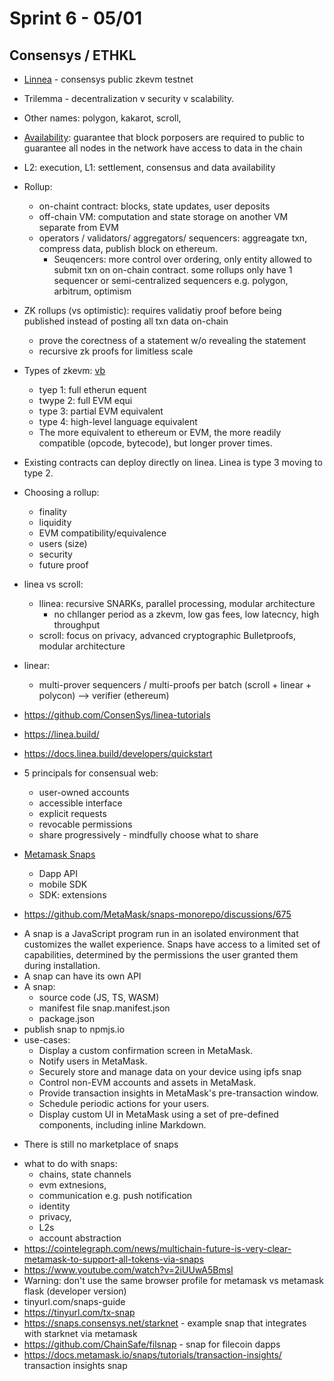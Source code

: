 # Sprint 6 - 05/01

## Consensys / ETHKL

- [Linnea](https://consensys.net/zkevm/) - consensys public zkevm testnet
- Trilemma - decentralization v security v scalability. 
- Other names: polygon, kakarot, scroll, 
- [Availability](https://medium.com/blockchain-capital-blog/wtf-is-data-availability-80c2c95ded0f): guarantee that block porposers are required to public to guarantee all nodes in the network have access to data in the chain
- L2: execution, L1: settlement, consensus and data availability

- Rollup: 
	+ on-chaint contract: blocks, state updates, user deposits
	+ off-chain VM: computation and state storage on another VM separate from EVM
	+ operators / validators/ aggregators/ sequencers: aggreagate txn, compress data, publish block on ethereum. 
		* Seuqencers: more control over ordering, only entity allowed to submit txn on on-chain contract. some rollups only have 1 sequencer or semi-centralized sequencers e.g. polygon, arbitrum, optimism
	
- ZK rollups (vs optimistic): requires validatiy proof before being published instead of posting all txn data on-chain
	+ prove the corectness of a statement w/o revealing the statement 
	+ recursive zk proofs for limitless scale
	
- Types of zkevm: [vb](https://vitalik.ca/general/2022/08/04/zkevm.html)
	+ tyep 1: full etherun equent
	+ twype 2: full EVM equi
	+ type 3: partial EVM equivalent
	+ type 4: high-level language equivalent
	+ The more equivalent to ethereum or EVM, the more readily compatible (opcode, bytecode), but longer prover times.
	
- Existing contracts can deploy directly on linea. Linea is type 3 moving to type 2. 

- Choosing a rollup: 
	+ finality
	+ liquidity
	+ EVM compatibility/equivalence
	+ users (size)
	+ security
	+ future proof
	
- linea vs scroll:
	+ llinea: recursive SNARKs, parallel processing, modular architecture
		* no chllanger period as a zkevm, low gas fees, low latecncy, high throughput
	+ scroll: focus on privacy, advanced cryptographic Bulletproofs, modular architecture
- linear: 
	+ multi-prover sequencers / multi-proofs per batch (scroll + linear + polycon)  --> verifier (ethereum)
	
- https://github.com/ConsenSys/linea-tutorials
- https://linea.build/
- https://docs.linea.build/developers/quickstart

- 5 principals for consensual web: 
	+ user-owned accounts
	+ accessible interface
	+ explicit requests
	+ revocable permissions
	+ share progressively - mindfully choose what to share

- [Metamask Snaps](https://metamask.io/snaps/)
	- Dapp API
	- mobile SDK
	- SDK: extensions
* https://github.com/MetaMask/snaps-monorepo/discussions/675 
- A snap is a JavaScript program run in an isolated environment that customizes the wallet experience. Snaps have access to a limited set of capabilities, determined by the permissions the user granted them during installation.
- A snap can have its own API
- A snap: 
	+ source code (JS, TS, WASM)
	+ manifest file snap.manifest.json
	+ package.json
- publish snap to npmjs.io
- use-cases: 
	+ Display a custom confirmation screen in MetaMask.
	* Notify users in MetaMask.
	* Securely store and manage data on your device using ipfs snap
	* Control non-EVM accounts and assets in MetaMask.
	* Provide transaction insights in MetaMask's pre-transaction window.
	* Schedule periodic actions for your users.
	* Display custom UI in MetaMask using a set of pre-defined components, including inline Markdown.
+ There is still no marketplace of snaps
- what to do with snaps: 
	+ chains, state channels
	+ evm extnesions, 
	+ communication e.g. push notification
	+ identity
	+ privacy, 
	+ L2s
	+ account abstraction
-  https://cointelegraph.com/news/multichain-future-is-very-clear-metamask-to-support-all-tokens-via-snaps
-  https://www.youtube.com/watch?v=2iUUwA5BmsI
-  Warning: don't use the same browser profile for metamask vs metamask flask (developer version)
-  tinyurl.com/snaps-guide
-  https://tinyurl.com/tx-snap
-  https://snaps.consensys.net/starknet - example snap that integrates with starknet via metamask
-  https://github.com/ChainSafe/filsnap - snap for filecoin dapps
-  https://docs.metamask.io/snaps/tutorials/transaction-insights/ transaction insights snap
